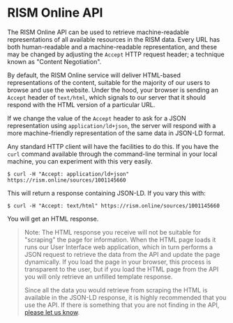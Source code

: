 # RISM Online API

The RISM Online API can be used to retrieve machine-readable representations of all available resources
in the RISM data. Every URL has both human-readable and a machine-readable representation, and these
may be changed by adjusting the `Accept` HTTP request header; a technique known as "Content Negotiation".

By default, the RISM Online service will deliver HTML-based representations of the content, suitable for the
majority of our users to browse and use the website. Under the hood, your browser is sending an `Accept` header
of `text/html`, which signals to our server that it should respond with the HTML version of a particular URL.

If we change the value of the `Accept` header to ask for a JSON representation using `application/ld+json`, 
the server will respond with a more machine-friendly representation of the same data in JSON-LD format.

Any standard HTTP client will have the facilities to do this. If you have the `curl` command available through the
command-line terminal in your local machine, you can experiment with this very easily.

    $ curl -H "Accept: application/ld+json" https://rism.online/sources/1001145660

This will return a response containing JSON-LD. If you vary this with:

    $ curl -H "Accept: text/html" https://rism.online/sources/1001145660

You will get an HTML response.

> Note: The HTML response you receive will not be suitable for "scraping"
> the page for information. When the HTML page loads it runs our 
> User Interface web application, which in turn performs a JSON request to
> retrieve the data from the API and update the page dynamically. If you load the page
> in your browser, this process is transparent to the user, but if you load the HTML page from the API
> you will only retrieve an unfilled template response.
> 
> Since all the data you would retrieve from scraping the HTML is available in the
> JSON-LD response, it is highly recommended that you use the API. If there is something
> that you are not finding in the API, [please let us know](https://github.com/rism-digital/rism-online-issues/issues/).
